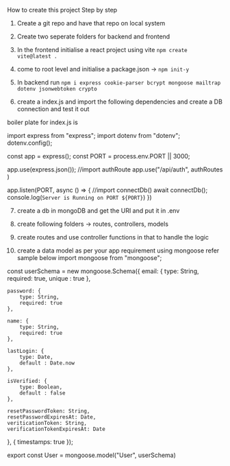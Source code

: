 How to create this project Step by step

1. Create a git repo and have that repo on local system

2. Create two seperate folders for backend and frontend

3. In the frontend initialise a react project using vite `npm create vite@latest .`

4. come to root level and initialise a package.json -> `npm init-y`

5. In backend run `npm i express cookie-parser bcrypt mongoose mailtrap dotenv jsonwebtoken crypto`

6. create a index.js and import the following dependencies and create a DB connection and test it out

boiler plate for index.js is


import express from "express";
import dotenv from "dotenv";
dotenv.config();

const app = express();
const PORT = process.env.PORT || 3000;

app.use(express.json());
//import authRoute
app.use("/api/auth", authRoutes )

app.listen(PORT, async () => {
    //import connectDb()
    await connectDb();
    console.log(`Server is Running on PORT ${PORT}`)
})


7. create a db in mongoDB and get the URI and put it in .env

8. create following folders -> routes, controllers, models

9. create routes and use controller functions in that to handle the logic

10. create a data model as per your app requirement using mongoose refer sample below
import mongoose from "mongoose";

const userSchema = new mongoose.Schema({
    email: {
        type: String,
        required: true,
        unique : true
    },

    password: {
        type: String,
        required: true
    },

    name: {
        type: String,
        required: true
    },

    lastLogin: {
        type: Date,
        default : Date.now
    },

    isVerified: {
        type: Boolean,
        default : false
    },

    resetPasswordToken: String,
    resetPasswordExpiresAt: Date,
    veriticationToken: String,
    verificationTokenExpiresAt: Date

}, { timestamps: true });


export const User = mongoose.model("User", userSchema)


